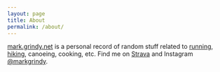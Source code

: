 ```yaml
---
layout: page
title: About
permalink: /about/
---
```


[mark.grindy.net](/) is a personal record of random stuff related to [running](/running/), [hiking](/hiking/), canoeing, cooking, etc. Find me on [Strava](https://www.strava.com/athletes/markgrindy) and Instagram [@markgrindy](https://instagram.com/markgrindy).
